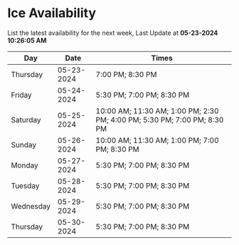# Ice Availability

List the latest availability for the next week, Last Update at **05-23-2024 10:26:05 AM**

| Day         | Date        | Times       |
| ----------- | ----------- | ----------- |
|Thursday|05-23-2024|7:00 PM; 8:30 PM|
|Friday|05-24-2024|5:30 PM; 7:00 PM; 8:30 PM|
|Saturday|05-25-2024|10:00 AM; 11:30 AM; 1:00 PM; 2:30 PM; 4:00 PM; 5:30 PM; 7:00 PM; 8:30 PM|
|Sunday|05-26-2024|10:00 AM; 11:30 AM; 1:00 PM; 7:00 PM; 8:30 PM|
|Monday|05-27-2024|5:30 PM; 7:00 PM; 8:30 PM|
|Tuesday|05-28-2024|5:30 PM; 7:00 PM; 8:30 PM|
|Wednesday|05-29-2024|5:30 PM; 7:00 PM; 8:30 PM|
|Thursday|05-30-2024|5:30 PM; 7:00 PM; 8:30 PM|
